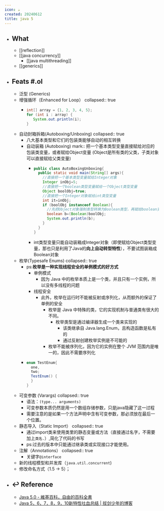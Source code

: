 ```yaml
---
icon: ☕
created: 20240612
title: java 5
---
```


- ## What
  - [[reflection]]
  - [[java concurrency]]
    - [[java multithreading]]
  - [[generics]]
- ## Feats #.ol
  - 泛型 (Generics)
  - 增强循环（Enhanced for Loop）
    collapsed:: true
    - ```java
      int[] array = {1, 2, 3, 4, 5};
      for (int i : array) {
         System.out.println(i);
      }
      ```
  - 自动封箱拆箱(Autoboxing/Unboxing)
    collapsed:: true
    - 八大基本类型和它们的包装类能够自动的相互转换
    - 自动装箱 (Autoboxing)
      mark:: 把一个基本类型变量直接赋给对应的包装类变量，或者赋给Object变量 (Object是所有类的父类，子类对象可以直接赋给父类变量)
      - ```java
        public class AutoBoxingUnboxing{
          public static void main(String[] args){
            //直接把一个基本类型变量赋给Integer对象
            Integer inObj=5;
            //直接把一个boolean类型变量赋给一个Object类型变量
            Object boolObj=true;
            //直接把一个Integer对象赋给int类型变量
            int it=inObj;
            if (boolObj instanceof Boolean){
              //先把Object对象强制类型转换为Boolean类型，再赋给boolean变量
              boolean b=(Boolean)boolObj;
              System.out.println(b);
            }
          }
        }
        ```
      - int类型变量只能自动装箱成Integer对象（即使赋给Object类型变量，那也只是利用了Java的**向上自动转型特性**），不要试图装箱成Boolean对象
  - 枚举(Typesafe Enums)
    collapsed:: true
    - ps:**枚举是一种实现线程安全的单例模式的好方式**
      - 单例模式
        - 因为 Java 中的枚举本质上是一个类，并且只有一个实例，所以没有多线程的问题
      - 线程安全
        - 此外，枚举在运行时不能被反射或序列化，从而额外的保证了单例的安全
          - 枚举是 Java 中特殊的类，它的实现机制与普通类有很大的不同。
            - 枚举类型是通过编译器生成一个类来实现的
              - 该类继承自 Java.lang.Enum，且构造函数是私有的
              - 通过反射创建枚举实例是不可能的
          - 枚举不能被序列化，因为它的实例在整个 JVM 范围内是唯一的，因此不需要序列化
    - ```java
      enum TestEnum{
        one,
        two;
        TestEnum() {
        }
      }
      ```
  - 可变参数 (Varargs)
    collapsed:: true
    - 语法：`(type... arguments)`
    - 可变参数本质仍然是用一个数组存储参数，只是java隐藏了这一过程
    - 需要注意的是如果一个方法声明中含有可变参数，那必须放在最后一个位置。
  - 静态导入（Static Import）
    collapsed:: true
    - 通过import类来使用类里的静态变量或方法（直接通过名字，不需要加上`类名.`）,简化了代码的书写
    - ps:过去的版本中只能通过继承类或实现接口才能使用。
  - 注解（Annotations）
    collapsed:: true
    - 关键字`@interface`
  - 新的线程模型和并发库（`java.util.concurrent`)
  - 修改命名方式（1.5 -> 5）；
- ## ↩ Reference
  - [Java 5.0 - 維基百科，自由的百科全書](https://zh.wikipedia.org/wiki/Java_5.0)
  - [Java 5，6，7，8，9，10新特性吐血总结 | 拔剑少年的博客](https://it18monkey.github.io/2018/08/05/Java%E6%96%B0%E7%89%B9%E6%80%A7%E6%80%BB%E7%BB%93/)